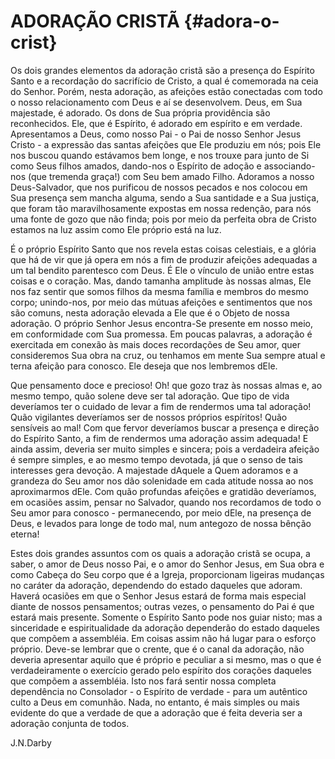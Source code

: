 # ADORAÇÃO CRISTÃ {#adora-o-crist}

Os dois grandes elementos da adoração cristã são a presença do Espírito Santo e a recordação do sacrifício de Cristo, a qual é comemorada na ceia do Senhor. Porém, nesta adoração, as afeições estão conectadas com todo o nosso relacionamento com Deus e aí se desenvolvem. Deus, em Sua majestade, é adorado. Os dons de Sua própria providência são reconhecidos. Ele, que é Espírito, é adorado em espírito e em verdade. Apresentamos a Deus, como nosso Pai - o Pai de nosso Senhor Jesus Cristo - a expressão das santas afeições que Ele produziu em nós; pois Ele nos buscou quando estávamos bem longe, e nos trouxe para junto de Si como Seus filhos amados, dando-nos o Espírito de adoção e associando-nos (que tremenda graça!) com Seu bem amado Filho. Adoramos a nosso Deus-Salvador, que nos purificou de nossos pecados e nos colocou em Sua presença sem mancha alguma, sendo a Sua santidade e a Sua justiça, que foram tão maravilhosamente expostas em nossa redenção, para nós uma fonte de gozo que não finda; pois por meio da perfeita obra de Cristo estamos na luz assim como Ele próprio está na luz.

É o próprio Espírito Santo que nos revela estas coisas celestiais, e a glória que há de vir que já opera em nós a fim de produzir afeições adequadas a um tal bendito parentesco com Deus. É Ele o vínculo de união entre estas coisas e o coração. Mas, dando tamanha amplitude às nossas almas, Ele nos faz sentir que somos filhos da mesma família e membros do mesmo corpo; unindo-nos, por meio das mútuas afeições e sentimentos que nos são comuns, nesta adoração elevada a Ele que é o Objeto de nossa adoração. O próprio Senhor Jesus encontra-Se presente em nosso meio, em conformidade com Sua promessa. Em poucas palavras, a adoração é exercitada em conexão às mais doces recordações de Seu amor, quer consideremos Sua obra na cruz, ou tenhamos em mente Sua sempre atual e terna afeição para conosco. Ele deseja que nos lembremos dEle.

Que pensamento doce e precioso! Oh! que gozo traz às nossas almas e, ao mesmo tempo, quão solene deve ser tal adoração. Que tipo de vida deveríamos ter o cuidado de levar a fim de rendermos uma tal adoração! Quão vigilantes deveríamos ser de nossos próprios espíritos! Quão sensíveis ao mal! Com que fervor deveríamos buscar a presença e direção do Espírito Santo, a fim de rendermos uma adoração assim adequada! E ainda assim, deveria ser muito simples e sincera; pois a verdadeira afeição é sempre simples, e ao mesmo tempo devotada, já que o senso de tais interesses gera devoção. A majestade dAquele a Quem adoramos e a grandeza do Seu amor nos dão solenidade em cada atitude nossa ao nos aproximarmos dEle. Com quão profundas afeições e gratidão deveríamos, em ocasiões assim, pensar no Salvador, quando nos recordamos de todo o Seu amor para conosco - permanecendo, por meio dEle, na presença de Deus, e levados para longe de todo mal, num antegozo de nossa bênção eterna!

Estes dois grandes assuntos com os quais a adoração cristã se ocupa, a saber, o amor de Deus nosso Pai, e o amor do Senhor Jesus, em Sua obra e como Cabeça do Seu corpo que é a Igreja, proporcionam ligeiras mudanças no caráter da adoração, dependendo do estado daqueles que adoram. Haverá ocasiões em que o Senhor Jesus estará de forma mais especial diante de nossos pensamentos; outras vezes, o pensamento do Pai é que estará mais presente. Somente o Espírito Santo pode nos guiar nisto; mas a sinceridade e espiritualidade da adoração dependerão do estado daqueles que compõem a assembléia. Em coisas assim não há lugar para o esforço próprio. Deve-se lembrar que o crente, que é o canal da adoração, não deveria apresentar aquilo que é próprio e peculiar a si mesmo, mas o que é verdadeiramente o exercício gerado pelo espírito dos corações daqueles que compõem a assembléia. Isto nos fará sentir nossa completa dependência no Consolador - o Espírito de verdade - para um autêntico culto a Deus em comunhão. Nada, no entanto, é mais simples ou mais evidente do que a verdade de que a adoração que é feita deveria ser a adoração conjunta de todos.

J.N.Darby
